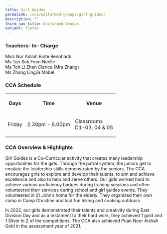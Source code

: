 ```yaml
---
title: Girl Guides
permalink: /cca/uniformed-groups/girl-guides/
description: ""
third_nav_title: Uniformed Groups
variant: tiptap
---
```

<h3>Teachers- In- Charge</h3>
<p>Miss Nur Adilah Binte Renohardi
<br>Ms Tan Sok Foon Noelle
<br>Ms Toh Li Zhen Clarice (Mrs Zhang)
<br>Ms Zhang Lingjia Mabel</p>
<h3>CCA Schedule</h3>
<table style="minWidth: 75px">
<colgroup>
<col>
<col>
<col>
</colgroup>
<tbody>
<tr>
<th rowspan="1" colspan="1">
<p>Days</p>
</th>
<th rowspan="1" colspan="1">
<p>Time</p>
</th>
<th rowspan="1" colspan="1">
<p>Venue</p>
</th>
</tr>
<tr>
<td rowspan="1" colspan="1">
<p>Friday</p>
</td>
<td rowspan="1" colspan="1">
<p>2.30pm - 6.00pm</p>
</td>
<td rowspan="1" colspan="1">
<p>Classrooms
<br>D1-03, 04 &amp; 05</p>
</td>
</tr>
</tbody>
</table>
<h3>CCA Overview &amp; Highlights</h3>
<p>Girl Guides is a Co-Curricular activity that creates many leadership opportunities
for the girls. Through the patrol system, the juniors get to emulate the
leadership skills demonstrated by the seniors. The CCA encourages girls
to explore and develop their talents, to aim and achieve excellence and
also to help and serve others.&nbsp;Our girls worked hard to achieve various
proficiency badges during training sessions and often volunteered their
services during school and girl guides events. They volunteered in St John’s
home for the elderly. They organized their own camp in Camp Christine and
had fun hiking and cooking outdoors.</p>
<p>In 2022, our girls demonstrated their talents and creativity during East
Division Day and as a testament to their hard work, they achieved 1 gold
and 1 Silver in 2 of the competitions. The CCA also achieved Puan Noor
Aishah Gold in the assessment year of 2021.</p>